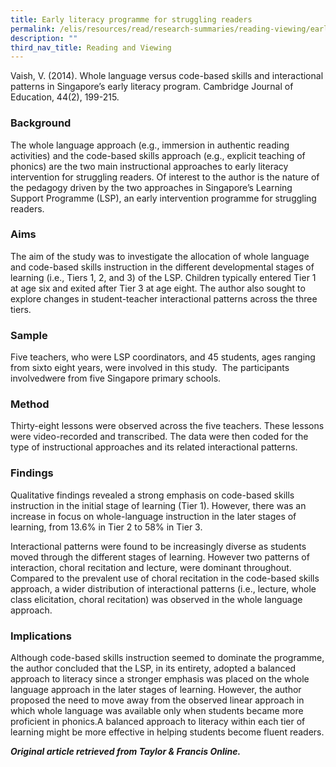 ```yaml
---
title: Early literacy programme for struggling readers
permalink: /elis/resources/read/research-summaries/reading-viewing/early-literacy-programme-struggling-readers/
description: ""
third_nav_title: Reading and Viewing
---
```

Vaish, V. (2014). Whole language versus code-based skills and interactional patterns in Singapore’s early literacy program. Cambridge Journal of Education, 44(2), 199-215.

### Background

The whole language approach (e.g., immersion in authentic reading activities) and the code-based skills approach (e.g., explicit teaching of phonics) are the two main instructional approaches to early literacy intervention for struggling readers. Of interest to the author is the nature of the pedagogy driven by the two approaches in Singapore’s Learning Support Programme (LSP), an early intervention programme for struggling readers.

### Aims

The aim of the study was to investigate the allocation of whole language and code-based skills instruction in the different developmental stages of learning (i.e., Tiers 1, 2, and 3) of the LSP. Children typically entered Tier 1 at age six and exited after Tier 3 at age eight. The author also sought to explore changes in student-teacher interactional patterns across the three tiers.

### Sample

Five teachers, who were LSP coordinators, and 45 students, ages ranging from sixto eight years, were involved in this study.  The participants involvedwere from five Singapore primary schools.

### Method

Thirty-eight lessons were observed across the five teachers. These lessons were video-recorded and transcribed. The data were then coded for the type of instructional approaches and its related interactional patterns.

### Findings

Qualitative findings revealed a strong emphasis on code-based skills instruction in the initial stage of learning (Tier 1). However, there was an increase in focus on whole-language instruction in the later stages of learning, from 13.6% in Tier 2 to 58% in Tier 3.

Interactional patterns were found to be increasingly diverse as students moved through the different stages of learning. However two patterns of interaction, choral recitation and lecture, were dominant throughout.  Compared to the prevalent use of choral recitation in the code-based skills approach, a wider distribution of interactional patterns (i.e., lecture, whole class elicitation, choral recitation) was observed in the whole language approach.

### Implications

Although code-based skills instruction seemed to dominate the programme, the author concluded that the LSP, in its entirety, adopted a balanced approach to literacy since a stronger emphasis was placed on the whole language approach in the later stages of learning. However, the author proposed the need to move away from the observed linear approach in which whole language was available only when students became more proficient in phonics.A balanced approach to literacy within each tier of learning might be more effective in helping students become fluent readers.

_**Original article retrieved from Taylor & Francis Online.**_  

